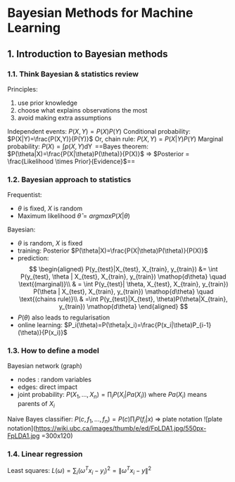 # Bayesian Methods for Machine Learning
## 1. Introduction to Bayesian methods

### 1.1. Think Bayesian & statistics review
Principles:
1. use prior knowledge
2. choose what explains observations the most
3. avoid making extra assumptions

Independent events: $P(X,Y)=P(X)P(Y)$
Conditional probability: $P(X|Y)=\frac{P(X,Y)}{P(Y)}$
Or, chain rule: $P(X,Y)=P(X|Y)P(Y)$
Marginal probability: $P(X)=\int p(X,Y) \mathop{dY}$
==Bayes theorem: $P(\theta|X)=\frac{P(X|\theta)P(\theta)}{P(X)}$ => $Posterior = \frac{Likelihood \times Prior}{Evidence}$==

### 1.2. Bayesian approach to statistics
Frequentist: 
- $\theta$ is fixed, $X$ is random
- Maximum likelihood $\hat{\theta} =argmaxP(X|\theta)$

Bayesian:
- $\theta$ is random, $X$ is fixed
-  training: Posterior $P(\theta|X)=\frac{P(X|\theta)P(\theta)}{P(X)}$ 
-  prediction: 
$$
\begin{aligned}
P(y_{test}|X_{test}, X_{train}, y_{train}) &= \int P(y_{test}, \theta | X_{test}, X_{train}, y_{train}) \mathop{d\theta} \quad \text{(marginal)}\\
& =  \int P(y_{test}| \theta, X_{test}, X_{train}, y_{train}) P(\theta | X_{test}, X_{train}, y_{train}) \mathop{d\theta} \quad \text{(chains rule)}\\
& =\int P(y_{test}|X_{test}, \theta)P(\theta|X_{train}, y_{train}) \mathop{d\theta}
\end{aligned}
$$
- $P(\theta)$ also leads to regularisation
- online learning: $P_i(\theta)=P(\theta|x_i)=\frac{P(x_i|\theta)P_{i-1}(\theta)}{P(x_i)}$

### 1.3. How to define a model
Bayesian network (graph) 
- nodes : random variables
- edges: direct impact
- joint probability: $P(X_1, ..., X_n) = \prod_i P(X_i|Pa(X_i))$ where $Pa(X_i)$ means parents of $X_i$

Naive Bayes classifier: $P(c, f_1, ..., f_n) = P(c)\prod_i P(f_i|x)$ => plate notation
![plate notation](https://wiki.ubc.ca/images/thumb/e/ed/FpLDA1.jpg/550px-FpLDA1.jpg =300x120)

### 1.4. Linear regression
Least squares: $L(\omega) = \sum_i (\omega^Tx_i - y_i)^2 = \| \omega^Tx_i - y\|^2$
